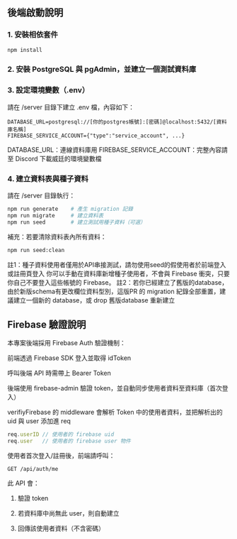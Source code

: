 ## 後端啟動說明

### 1. 安裝相依套件

```bash
npm install
```

### 2. 安裝 PostgreSQL 與 pgAdmin，並建立一個測試資料庫

### 3. 設定環境變數（.env）
請在 /server 目錄下建立 .env 檔，內容如下：

```
DATABASE_URL=postgresql://[你的postgres帳號]:[密碼]@localhost:5432/[資料庫名稱]
FIREBASE_SERVICE_ACCOUNT={"type":"service_account", ...}
```
DATABASE_URL：連線資料庫用
FIREBASE_SERVICE_ACCOUNT：完整內容請至 Discord 下載威廷的環境變數檔

### 4. 建立資料表與種子資料
請在 /server 目錄執行：

```bash
npm run generate    # 產生 migration 記錄
npm run migrate     # 建立資料表
npm run seed        # 建立測試用種子資料（可選）
```
補充：若要清除資料表內所有資料：

```bash
npm run seed:clean
```
註1：種子資料使用者僅用於API串接測試，請勿使用seed的假使用者於前端登入或註冊頁登入
    你可以手動在資料庫新增種子使用者，不會與 Firebase 衝突，只要你自己不要登入這些帳號的 Firebase。
註2：若你已經建立了舊版的database，由於新版schema有更改欄位資料型別，這版PR 的 migration 紀錄全部重置，建議建立一個新的 database，或 drop 舊版database 重新建立

## Firebase 驗證說明
本專案後端採用 Firebase Auth 驗證機制：

前端透過 Firebase SDK 登入並取得 idToken

呼叫後端 API 時需帶上 Bearer Token

後端使用 firebase-admin 驗證 token，並自動同步使用者資料至資料庫（首次登入）

verifiyFirebase 的 middleware 會解析 Token 中的使用者資料，並把解析出的 uid 與 user 添加進 req

```javascript
req.userID // 使用者的 firebase uid
req.user   // 使用者的 firebase user 物件
```

使用者首次登入/註冊後，前端請呼叫：

```
GET /api/auth/me
```
此 API 會：

1. 驗證 token

2. 若資料庫中尚無此 user，則自動建立

3. 回傳該使用者資料（不含密碼）
